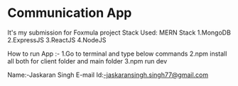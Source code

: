 # Communication App

It's my submission for Foxmula project 
Stack Used:
MERN Stack
1.MongoDB
2.ExpressJS
3.ReactJS
4.NodeJS

How to run App :-
1.Go to terminal and type below commands
2.npm install all both for client folder and main folder
3.npm run dev

Name:-Jaskaran Singh
E-mail Id:-jaskaransingh.singh77@gmail.com
